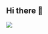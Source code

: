 ## Hi there 👋

<img align="left" src="https://github-readme-stats-gray-nu-91.vercel.app/api?username=felix2246&show_icons=true&hide_border=true"/>

<!--
**felix2246/felix2246** is a ✨ _special_ ✨ repository because its `README.md` (this file) appears on your GitHub profile.

Here are some ideas to get you started:

- 🔭 I’m currently working on ...
- 🌱 I’m currently learning ...
- 👯 I’m looking to collaborate on ...
- 🤔 I’m looking for help with ...
- 💬 Ask me about ...
- 📫 How to reach me: ...
- 😄 Pronouns: ...
- ⚡ Fun fact: ...
-->
